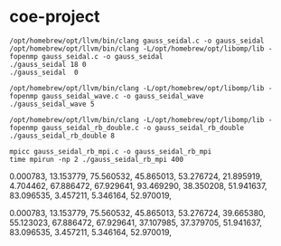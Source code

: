 # coe-project

```
/opt/homebrew/opt/llvm/bin/clang gauss_seidal.c -o gauss_seidal
/opt/homebrew/opt/llvm/bin/clang -L/opt/homebrew/opt/libomp/lib -fopenmp gauss_seidal.c -o gauss_seidal
./gauss_seidal 18 0
./gauss_seidal  0

```


```
/opt/homebrew/opt/llvm/bin/clang -L/opt/homebrew/opt/libomp/lib -fopenmp gauss_seidal_wave.c -o gauss_seidal_wave
./gauss_seidal_wave 5
```

```
/opt/homebrew/opt/llvm/bin/clang -L/opt/homebrew/opt/libomp/lib -fopenmp gauss_seidal_rb_double.c -o gauss_seidal_rb_double
./gauss_seidal_rb_double 8
```


```
mpicc gauss_seidal_rb_mpi.c -o gauss_seidal_rb_mpi
time mpirun -np 2 ./gauss_seidal_rb_mpi 400
```

0.000783, 13.153779, 75.560532, 45.865013, 
53.276724, 21.895919, 4.704462, 67.886472, 
67.929641, 93.469290, 38.350208, 51.941637, 
83.096535, 3.457211, 5.346164, 52.970019, 

0.000783, 13.153779, 75.560532, 45.865013, 
53.276724, 39.665380, 55.123023, 67.886472, 
67.929641, 37.107985, 37.379705, 51.941637, 
83.096535, 3.457211, 5.346164, 52.970019,